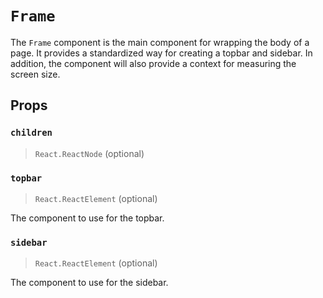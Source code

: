 # `Frame`

The `Frame` component is the main component for wrapping the body of a page. It
provides a standardized way for creating a topbar and sidebar. In addition, the
component will also provide a context for measuring the screen size.

## Props

### `children`
> `React.ReactNode` (optional)

### `topbar`
> `React.ReactElement` (optional)

The component to use for the topbar.

### `sidebar`
> `React.ReactElement` (optional)

The component to use for the sidebar.
